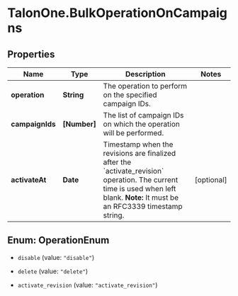 # TalonOne.BulkOperationOnCampaigns

## Properties

Name | Type | Description | Notes
------------ | ------------- | ------------- | -------------
**operation** | **String** | The operation to perform on the specified campaign IDs.  | 
**campaignIds** | **[Number]** | The list of campaign IDs on which the operation will be performed. | 
**activateAt** | **Date** | Timestamp when the revisions are finalized after the &#x60;activate_revision&#x60; operation. The current time is used when left blank.  **Note:** It must be an RFC3339 timestamp string.  | [optional] 



## Enum: OperationEnum


* `disable` (value: `"disable"`)

* `delete` (value: `"delete"`)

* `activate_revision` (value: `"activate_revision"`)




